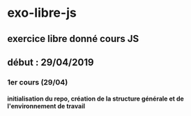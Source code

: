 # exo-libre-js
## exercice libre donné cours JS
## début : 29/04/2019

### 1er cours (29/04)
#### initialisation du repo, création de la structure générale et de l'environnement de travail